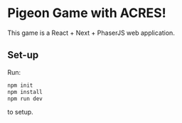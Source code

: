 # Pigeon Game with ACRES!
This game is a React + Next + PhaserJS web application.

## Set-up
Run:

```bash
npm init
npm install
npm run dev
```

to setup.